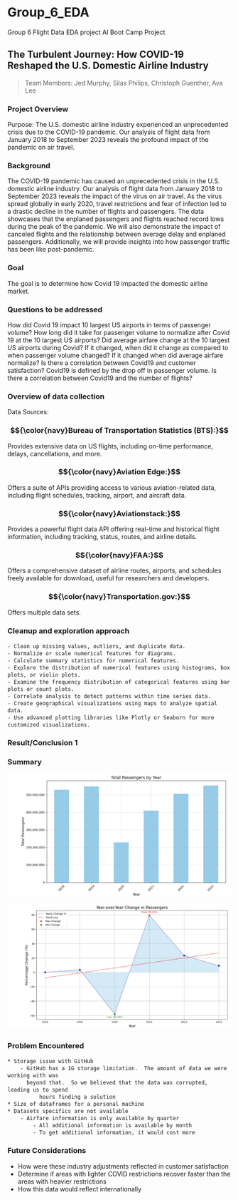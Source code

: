# Group_6_EDA
Group 6 Flight Data EDA project
AI Boot Camp Project 
## The Turbulent Journey: How COVID-19 Reshaped the U.S. Domestic Airline Industry
> Team Members:
> Jed Murphy, 
> Silas Philips, 
> Christoph Guenther, 
> Ava Lee

  
### Project Overview
Purpose:
The U.S. domestic airline industry experienced an unprecedented crisis due to the COVID-19 pandemic. Our analysis of flight data from January 2018 to September 2023 reveals the profound impact of the pandemic on air travel.


### Background
The COVID-19 pandemic has caused an unprecedented crisis in the U.S. domestic airline industry. Our analysis of flight data from January 2018 to September 2023 reveals the impact of the virus on air travel. As the virus spread globally in early 2020, travel restrictions and fear of infection led to a drastic decline in the number of flights and passengers. The data showcases that the enplaned passengers and flights reached record lows during the peak of the pandemic. We will also demonstrate the impact of canceled flights and the relationship between average delay and enplaned passengers. Additionally, we will provide insights into how passenger traffic has been like post-pandemic.

### Goal
The goal is to determine how Covid 19 impacted the domestic airline market.

### Questions to be addressed
How did Covid 19 impact 10 largest US airports in terms of passenger volume?
How long did it take for passenger volume to normalize after Covid 19 at the 10 largest US
airports?
Did average airfare change at the 10 largest US airports during Covid?
If it changed, when did it change as compared to when passenger volume changed?
If it changed when did average airfare normalize?
Is there a correlation between Covid19 and customer satisfaction?
Covid19 is defined by the drop off in passenger volume.
Is there a correlation between Covid19 and the number of flights?

### Overview of data collection
Data Sources: 
### $${\color{navy}Bureau of Transportation Statistics (BTS):}$$
Provides extensive data on US flights, including on-time performance, delays, cancellations, and more.

### $${\color{navy}Aviation Edge:}$$ 
Offers a suite of APIs providing access to various aviation-related data, including flight schedules, tracking, airport, and aircraft data.

### $${\color{navy}Aviationstack:}$$
Provides a powerful flight data API offering real-time and historical flight information, including tracking, status, routes, and airline details.

### $${\color{navy}FAA:}$$
Offers a comprehensive dataset of airline routes, airports, and schedules freely available for download, useful for researchers and developers.

### $${\color{navy}Transportation.gov:}$$ 
Offers multiple data sets.

### Cleanup and exploration approach 

	- Clean up missing values, outliers, and duplicate data.
	- Normalize or scale numerical features for diagrams.
	- Calculate summary statistics for numerical features.
	- Explore the distribution of numerical features using histograms, box plots, or violin plots.
	- Examine the frequency distribution of categorical features using bar plots or count plots.
	- Correlate analysis to detect patterns within time series data.
	- Create geographical visualizations using maps to analyze spatial data.
	- Use advanced plotting libraries like Plotly or Seaborn for more customized visualizations.

### Result/Conclusion 1








### Summary


![Passenger Number by Year](./Passenger_Number.png)

![Passenger Number by Year over Year](./year_over_year.png)


### Problem Encountered

	* Storage issue with GitHub
	  	- GitHub has a 1G storage limitation.  The amount of data we were working with was
    	  beyond that.  So we believed that the data was corrupted, leading us to spend 
	          hours finding a solution
	* Size of dataframes for a personal machine
	* Datasets specifics are not available
	  	- Airfare information is only available by quarter
          	- All additional information is available by month
          	- To get additional information, it would cost more 

### Future Considerations
* How were these industry adjustments reflected in customer satisfaction
* Determine if areas with lighter COVID restrictions recover faster than the areas with heavier restrictions
* How this data would reflect internationally






























